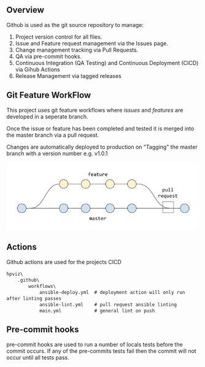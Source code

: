 ## Overview
Github is used as the git source repository to manage:

1. Project version control for all files.
2. Issue and Feature request management via the Issues page.
3. Change management tracking via Pull Requests.
4. QA via pre-commit hooks.
5. Continuous Integration (QA Testing) and Continuous Deployment (CICD) via Gihub Actions
6. Release Management via tagged releases

## Git Feature WorkFlow

This project uses git feature workflows where *issues* and *features* are developed in a seperate branch.

Once the issue or feature has been completed and tested it is merged into the master branch via a pull request.

Changes are automatically deployed to production on "Tagging" the master branch with a version number e.g. v1.0.1

![github feature workflow](img/git-feature-flow.jpeg)


## Actions

Github actions are used for the projects CICD

```
hpviz\
    .github\
        workflows\
            ansible-deploy.yml  # deployment action will only run after linting passes
            ansible-lint.yml    # pull request ansible linting
            main.yml            # general lint on push
```

## Pre-commit hooks

pre-commit hooks are used to run a number of locals tests before the commit occurs.  If any of the pre-commits tests fail then the commit will not occur until all tests pass.
